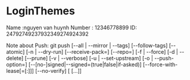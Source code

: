 # LoginThemes
Name :nguyen van huynh
Number : 12346778899
ID: 24792749237932349274924392


Note about  Push:
git push [--all | --mirror | --tags] [--follow-tags] [--atomic] [-n | --dry-run] [--receive-pack=<git-receive-pack>]
	   [--repo=<repository>] [-f | --force] [-d | --delete] [--prune] [-v | --verbose]
	   [-u | --set-upstream] [-o <string> | --push-option=<string>]
	   [--[no-]signed|--signed=(true|false|if-asked)]
	   [--force-with-lease[=<refname>[:<expect>]]]
	   [--no-verify] [<repository> [<refspec>…​]]
